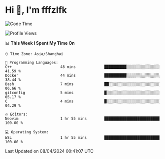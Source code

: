 # Hi 👋, I'm fffzlfk

<!--START_SECTION:waka-->
![Code Time](http://img.shields.io/badge/Code%20Time-687%20hrs%2054%20mins-blue)

![Profile Views](http://img.shields.io/badge/Profile%20Views-0-blue)

📊 **This Week I Spent My Time On** 

```text
🕑︎ Time Zone: Asia/Shanghai

💬 Programming Languages: 
C++                      48 mins             ██████████░░░░░░░░░░░░░░░   41.59 % 
Docker                   44 mins             ██████████░░░░░░░░░░░░░░░   38.44 % 
Bash                     7 mins              ██░░░░░░░░░░░░░░░░░░░░░░░   06.66 % 
gitconfig                5 mins              █░░░░░░░░░░░░░░░░░░░░░░░░   05.17 % 
C                        4 mins              █░░░░░░░░░░░░░░░░░░░░░░░░   04.29 % 

🔥 Editors: 
Neovim                   1 hr 55 mins        █████████████████████████   100.00 % 

💻 Operating System: 
WSL                      1 hr 55 mins        █████████████████████████   100.00 % 
```


 Last Updated on 08/04/2024 00:41:07 UTC
<!--END_SECTION:waka-->
